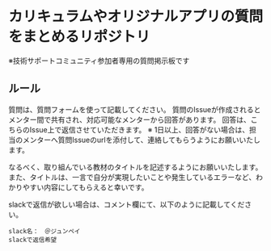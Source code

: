 # カリキュラムやオリジナルアプリの質問をまとめるリポジトリ

※技術サポートコミュニティ参加者専用の質問掲示板です

## ルール

質問は、質問フォームを使って記載してください。
質問のIssueが作成されるとメンター間で共有され、対応可能なメンターから回答があります。
回答は、こちらのIssue上で返信させていただきます。
※ 1日以上、回答がない場合は、担当のメンターへ質問Issueのurlを添付して、連絡してもらうようにお願いいたします。

なるべく、取り組んでいる教材のタイトルを記述するようにお願いいたします。
また、タイトルは、一言で自分が実現したいことや発生しているエラーなど、わかりやすい内容にしてもらえると幸いです。

slackで返信が欲しい場合は、コメント欄にて、以下のように記載してください。

```
slack名：　＠ジュンペイ
slackで返信希望
```
